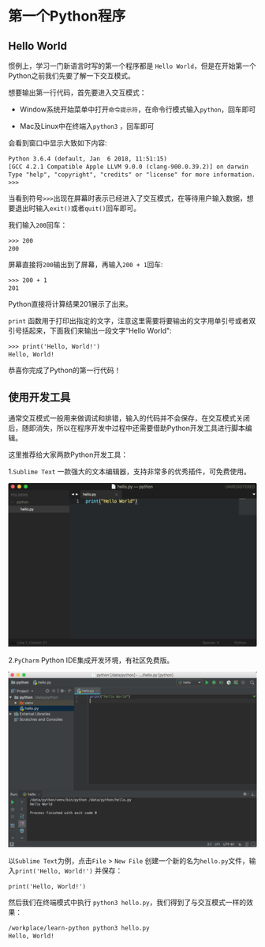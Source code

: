 # 第一个Python程序

## Hello World

惯例上，学习一门新语言时写的第一个程序都是 `Hello World`，但是在开始第一个Python之前我们先要了解一下交互模式。

想要输出第一行代码，首先要进入交互模式：

+ Window系统开始菜单中打开`命令提示符`，在命令行模式输入`python`，回车即可

+ Mac及Linux中在终端入`python3` ，回车即可

会看到窗口中显示大致如下内容:

```
Python 3.6.4 (default, Jan  6 2018, 11:51:15)
[GCC 4.2.1 Compatible Apple LLVM 9.0.0 (clang-900.0.39.2)] on darwin
Type "help", "copyright", "credits" or "license" for more information.
>>>

```

当看到符号`>>>`出现在屏幕时表示已经进入了交互模式，在等待用户输入数据，想要退出时输入`exit()`或者`quit()`回车即可。

我们输入`200`回车：

```
>>> 200
200
```
屏幕直接将`200`输出到了屏幕，再输入`200 + 1`回车:

```
>>> 200 + 1
201
```
Python直接将计算结果201展示了出来。

`print` 函数用于打印出指定的文字，注意这里需要将要输出的文字用单引号或者双引号括起来，下面我们来输出一段文字“Hello World":

```
>>> print('Hello, World!')
Hello, World!
```

恭喜你完成了Python的第一行代码！

## 使用开发工具

通常交互模式一般用来做调试和排错，输入的代码并不会保存，在交互模式关闭后，随即消失，所以在程序开发中过程中还需要借助Python开发工具进行脚本编辑。

这里推荐给大家两款Python开发工具：

1.`Sublime Text` 一款强大的文本编辑器，支持非常多的优秀插件，可免费使用。

<img src="/assets/WX20180621-030827@2x.png" width="600">

2.`PyCharm` Python IDE集成开发环境，有社区免费版。

<img src="/assets/WX20180621-034102@2x.png" width="600">

以`Sublime Text`为例，点击`File` > `New File` 创建一个新的名为`hello.py`文件，输入`print('Hello, World!')` 并保存：

```
print('Hello, World!')
```
然后我们在终端模式中执行 `python3 hello.py`，我们得到了与交互模式一样的效果：

```
/workplace/learn-python python3 hello.py
Hello, World!
```
